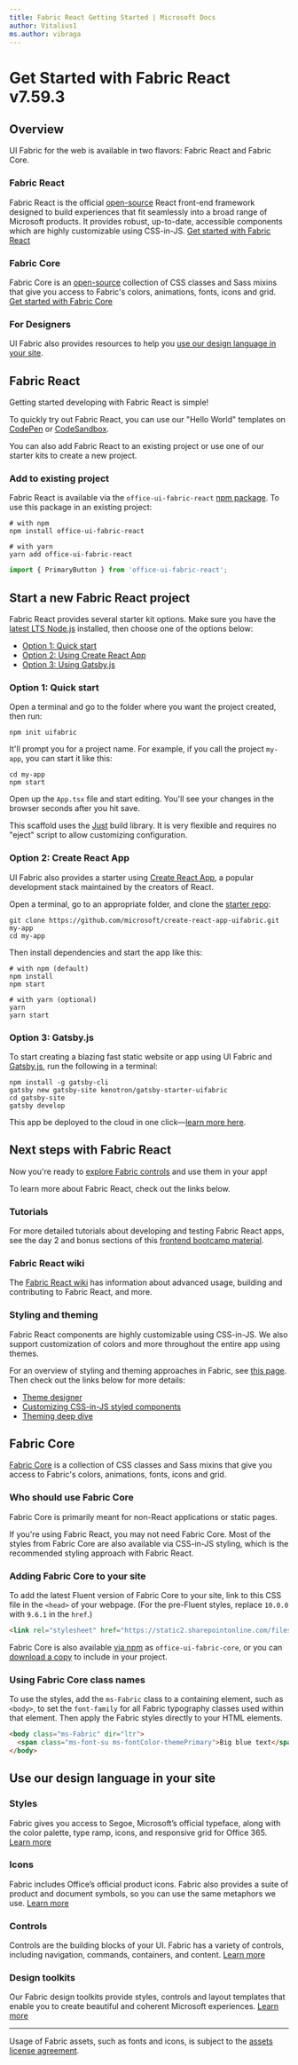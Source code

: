 ```yaml
---
title: Fabric React Getting Started | Microsoft Docs
author: Vitalius1
ms.author: vibraga
---
```


# Get Started with Fabric React v7.59.3

## Overview
UI Fabric for the web is available in two flavors: Fabric React and Fabric Core.

<!-- manually creating h3 to avoid duplicate auto-generated IDs -->
<h3 class="fabric-react-overview">Fabric React</h3>

Fabric React is the official [open-source](https://github.com/OfficeDev/office-ui-fabric-react) React front-end framework designed to build experiences that fit seamlessly into a broad range of Microsoft products. It provides robust, up-to-date, accessible components which are highly customizable using CSS-in-JS. [Get started with Fabric React](#fabric-react)

<h3 class="fabric-core-overview">Fabric Core</h3>

Fabric Core is an [open-source](https://github.com/OfficeDev/office-ui-fabric-core) collection of CSS classes and Sass mixins that give you access to Fabric's colors, animations, fonts, icons and grid. [Get started with Fabric Core](#fabric-core)

<h3 class="for-designers">For Designers</h3>

UI Fabric also provides resources to help you [use our design language in your site](#use-our-design-language-in-your-site).



## Fabric React
Getting started developing with Fabric React is simple!

To quickly try out Fabric React, you can use our "Hello World" templates on [CodePen](https://aka.ms/fabricpen) or [CodeSandbox](https://aka.ms/fabricsandbox).

You can also add Fabric React to an existing project or use one of our starter kits to create a new project.

### Add to existing project

Fabric React is available via the `office-ui-fabric-react` [npm package](https://www.npmjs.com/package/office-ui-fabric-react). To use this package in an existing project:

```shell
# with npm
npm install office-ui-fabric-react

# with yarn
yarn add office-ui-fabric-react
```

```jsx
import { PrimaryButton } from 'office-ui-fabric-react';
```



## Start a new Fabric React project
Fabric React provides several starter kit options. Make sure you have the [latest LTS Node.js](https://nodejs.org/en/) installed, then choose one of the options below:

- [Option 1: Quick start](#option-1-quick-start)
- [Option 2: Using Create React App](#option-2-create-react-app)
- [Option 3: Using Gatsby.js](#option-3-gatsbyjs)

### Option 1: Quick start

Open a terminal and go to the folder where you want the project created, then run:

```shell
npm init uifabric
```

It'll prompt you for a project name. For example, if you call the project `my-app`, you can start it like this:

```shell
cd my-app
npm start
```

Open up the `App.tsx` file and start editing. You'll see your changes in the browser seconds after you hit save.

This scaffold uses the [Just](https://github.com/microsoft/just) build library. It is very flexible and requires no "eject" script to allow customizing configuration.

### Option 2: Create React App

UI Fabric also provides a starter using [Create React App](https://facebook.github.io/create-react-app/), a popular development stack maintained by the creators of React.

Open a terminal, go to an appropriate folder, and clone the [starter repo](https://github.com/microsoft/create-react-app-uifabric):

```shell
git clone https://github.com/microsoft/create-react-app-uifabric.git my-app
cd my-app
```

Then install dependencies and start the app like this:

```shell
# with npm (default)
npm install
npm start

# with yarn (optional)
yarn
yarn start
```

### Option 3: Gatsby.js

To start creating a blazing fast static website or app using UI Fabric and [Gatsby.js](https://www.gatsbyjs.org/), run the following in a terminal:

```shell
npm install -g gatsby-cli
gatsby new gatsby-site kenotron/gatsby-starter-uifabric
cd gatsby-site
gatsby develop
```

This app be deployed to the cloud in one click—[learn more here](https://github.com/microsoft/gatsby-starter-uifabric#-deploy).



## Next steps with Fabric React
Now you're ready to [explore Fabric controls](https://developer.microsoft.com/en-us/fabric#/controls/web) and use them in your app!

To learn more about Fabric React, check out the links below.

### Tutorials

For more detailed tutorials about developing and testing Fabric React apps, see the day 2 and bonus sections of this [frontend bootcamp material](https://microsoft.github.io/frontend-bootcamp/).

### Fabric React wiki

The [Fabric React wiki](https://github.com/OfficeDev/office-ui-fabric-react/wiki) has information about advanced usage, building and contributing to Fabric React, and more.

### Styling and theming

Fabric React components are highly customizable using CSS-in-JS. We also support customization of colors and more throughout the entire app using themes.

For an overview of styling and theming approaches in Fabric, see [this page](https://github.com/Microsoft/frontend-bootcamp/tree/master/step2-03/demo). Then check out the links below for more details:

- [Theme designer](https://aka.ms/themedesigner)
- [Customizing CSS-in-JS styled components](https://github.com/OfficeDev/office-ui-fabric-react/wiki/Component-Styling)
- [Theming deep dive](https://github.com/OfficeDev/office-ui-fabric-react/wiki/Theming)



## Fabric Core
[Fabric Core](https://github.com/OfficeDev/office-ui-fabric-core) is a collection of CSS classes and Sass mixins that give you access to Fabric's colors, animations, fonts, icons and grid.

### Who should use Fabric Core

Fabric Core is primarily meant for non-React applications or static pages.

If you're using Fabric React, you may not need Fabric Core. Most of the styles from Fabric Core are also available via CSS-in-JS styling, which is the recommended styling approach with Fabric React.

### Adding Fabric Core to your site

To add the latest Fluent version of Fabric Core to your site, link to this CSS file in the `<head>` of your webpage. (For the pre-Fluent styles, replace `10.0.0` with `9.6.1` in the `href`.)

```html
<link rel="stylesheet" href="https://static2.sharepointonline.com/files/fabric/office-ui-fabric-core/10.0.0/css/fabric.min.css" />
```

Fabric Core is also available [via npm](https://www.npmjs.com/package/office-ui-fabric-core) as `office-ui-fabric-core`, or you can [download a copy](https://github.com/OfficeDev/office-ui-fabric-core/releases) to include in your project.

### Using Fabric Core class names

To use the styles, add the `ms-Fabric` class to a containing element, such as `<body>`, to set the `font-family` for all Fabric typography classes used within that element. Then apply the Fabric styles directly to your HTML elements.

```html
<body class="ms-Fabric" dir="ltr">
  <span class="ms-font-su ms-fontColor-themePrimary">Big blue text</span>
</body>
```



## Use our design language in your site
### Styles

Fabric gives you access to Segoe, Microsoft’s official typeface, along with the color palette, type ramp, icons, and responsive grid for Office 365. [Learn more](https://developer.microsoft.com/en-us/fabric#/styles/web)

### Icons

Fabric includes Office’s official product icons. Fabric also provides a suite of product and document symbols, so you can use the same metaphors we use. [Learn more](https://developer.microsoft.com/en-us/fabric#/styles/web/icons)

### Controls

Controls are the building blocks of your UI. Fabric has a variety of controls, including navigation, commands, containers, and content. [Learn more](https://developer.microsoft.com/en-us/fabric#/controls/web)

### Design toolkits

Our Fabric design toolkits provide styles, controls and layout templates that enable you to create beautiful and coherent Microsoft experiences. [Learn more](https://developer.microsoft.com/en-us/fabric#/resources)

---

Usage of Fabric assets, such as fonts and icons, is subject to the [assets license agreement](https://aka.ms/fabric-assets-license).
